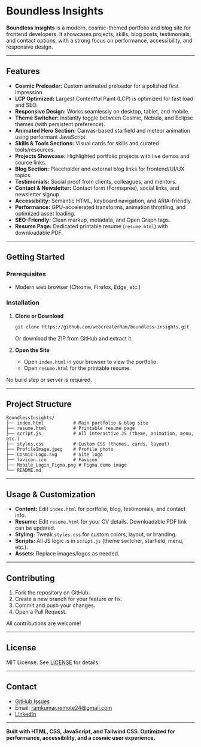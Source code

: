 # Boundless Insights

**Boundless Insights** is a modern, cosmic-themed portfolio and blog site for frontend developers. It showcases projects, skills, blog posts, testimonials, and contact options, with a strong focus on performance, accessibility, and responsive design.

---

## Features

- **Cosmic Preloader:** Custom animated preloader for a polished first impression.
- **LCP Optimized:** Largest Contentful Paint (LCP) is optimized for fast load and SEO.
- **Responsive Design:** Works seamlessly on desktop, tablet, and mobile.
- **Theme Switcher:** Instantly toggle between Cosmic, Nebula, and Eclipse themes (with persistent preference).
- **Animated Hero Section:** Canvas-based starfield and meteor animation using performant JavaScript.
- **Skills & Tools Sections:** Visual cards for skills and curated tools/resources.
- **Projects Showcase:** Highlighted portfolio projects with live demos and source links.
- **Blog Section:** Placeholder and external blog links for frontend/UI/UX topics.
- **Testimonials:** Social proof from clients, colleagues, and mentors.
- **Contact & Newsletter:** Contact form (Formspree), social links, and newsletter signup.
- **Accessibility:** Semantic HTML, keyboard navigation, and ARIA-friendly.
- **Performance:** GPU-accelerated transforms, animation throttling, and optimized asset loading.
- **SEO-Friendly:** Clean markup, metadata, and Open Graph tags.
- **Resume Page:** Dedicated printable resume (`resume.html`) with downloadable PDF.

---

## Getting Started

### Prerequisites

- Modern web browser (Chrome, Firefox, Edge, etc.)

### Installation

1. **Clone or Download**
   ```bash
   git clone https://github.com/webcreaterRam/boundless-insights.git
   ```
   Or download the ZIP from GitHub and extract it.

2. **Open the Site**
   - Open `index.html` in your browser to view the portfolio.
   - Open `resume.html` for the printable resume.

No build step or server is required.

---

## Project Structure

```
BoundlessInsights/
├── index.html           # Main portfolio & blog site
├── resume.html          # Printable resume page
├── script.js            # All interactive JS (theme, animation, menu, etc.)
├── styles.css           # Custom CSS (themes, cards, layout)
├── ProfileImage.jpeg    # Profile photo
├── Cosmic-Logo.svg      # Site logo
├── favicon.ico          # Favicon
├── Mobile_Login_Figma.png # Figma demo image
└── README.md
```

---

## Usage & Customization

- **Content:** Edit `index.html` for portfolio, blog, testimonials, and contact info.
- **Resume:** Edit `resume.html` for your CV details. Downloadable PDF link can be updated.
- **Styling:** Tweak `styles.css` for custom colors, layout, or branding.
- **Scripts:** All JS logic is in `script.js` (theme switcher, starfield, menu, etc.).
- **Assets:** Replace images/logos as needed.

---

## Contributing

1. Fork the repository on GitHub.
2. Create a new branch for your feature or fix.
3. Commit and push your changes.
4. Open a Pull Request.

All contributions are welcome!

---

## License

MIT License. See [LICENSE](LICENSE) for details.

---

## Contact

- [GitHub Issues](https://github.com/webcreaterRam/boundless-insights/issues)
- Email: ramkumar.remote24@gmail.com
- [LinkedIn](https://www.linkedin.com/in/ramkumar-pal)

---

**Built with HTML, CSS, JavaScript, and Tailwind CSS. Optimized for performance, accessibility, and a cosmic user experience.**